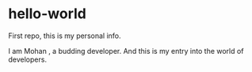# hello-world
First repo, this is my personal info.

I am Mohan , a budding developer.
And this is my entry into the world of developers.
